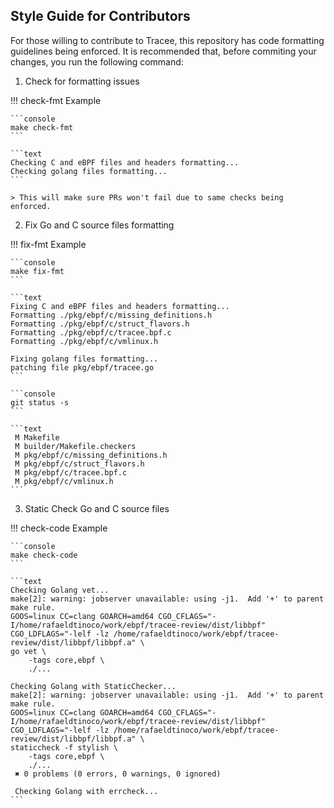 ## Style Guide for Contributors

For those willing to contribute to Tracee, this repository has code formatting
guidelines being enforced. It is recommended that, before commiting your
changes, you run the following command:

1. Check for formatting issues

!!! check-fmt Example

    ```console
    make check-fmt
    ```

    ```text
    Checking C and eBPF files and headers formatting...
    Checking golang files formatting...
    ```
    
    > This will make sure PRs won't fail due to same checks being enforced.

2. Fix Go and C source files formatting

!!! fix-fmt Example

    ```console
    make fix-fmt
    ```

    ```text
    Fixing C and eBPF files and headers formatting...
    Formatting ./pkg/ebpf/c/missing_definitions.h
    Formatting ./pkg/ebpf/c/struct_flavors.h
    Formatting ./pkg/ebpf/c/tracee.bpf.c
    Formatting ./pkg/ebpf/c/vmlinux.h
    
    Fixing golang files formatting...
    patching file pkg/ebpf/tracee.go
    ```

    ```console
    git status -s
    ```

    ```text
     M Makefile
     M builder/Makefile.checkers
     M pkg/ebpf/c/missing_definitions.h
     M pkg/ebpf/c/struct_flavors.h
     M pkg/ebpf/c/tracee.bpf.c
     M pkg/ebpf/c/vmlinux.h
    ```

3. Static Check Go and C source files


!!! check-code Example

    ```console
    make check-code
    ```

    ```text
    Checking Golang vet...
    make[2]: warning: jobserver unavailable: using -j1.  Add '+' to parent make rule.
    GOOS=linux CC=clang GOARCH=amd64 CGO_CFLAGS="-I/home/rafaeldtinoco/work/ebpf/tracee-review/dist/libbpf" CGO_LDFLAGS="-lelf -lz /home/rafaeldtinoco/work/ebpf/tracee-review/dist/libbpf/libbpf.a" \
    go vet \
    	-tags core,ebpf \
    	./...
    
    Checking Golang with StaticChecker...
    make[2]: warning: jobserver unavailable: using -j1.  Add '+' to parent make rule.
    GOOS=linux CC=clang GOARCH=amd64 CGO_CFLAGS="-I/home/rafaeldtinoco/work/ebpf/tracee-review/dist/libbpf" CGO_LDFLAGS="-lelf -lz /home/rafaeldtinoco/work/ebpf/tracee-review/dist/libbpf/libbpf.a" \
    staticcheck -f stylish \
    	-tags core,ebpf \
    	./...
     ✖ 0 problems (0 errors, 0 warnings, 0 ignored)

     Checking Golang with errcheck...
    ```
